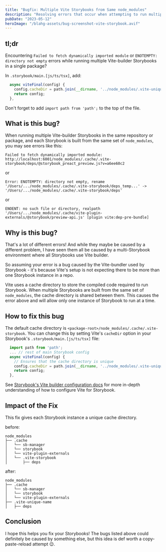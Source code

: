 ```yaml
---
title: "Bugfix: Multiple Vite Storybooks from Same node_modules"
description: "Resolving errors that occur when attempting to run multiple instances of Vite-builder Storybooks in the same package."
pubDate: "2023-05-12"
heroImage: "/blahg-assets/bug-screenshot-vite-storybook.avif"
---
```


## tl;dr

Encountering `Failed to fetch dynamically imported module` or `ENOTEMPTY: directory not empty` errors while running multiple Vite-builder Storybooks in a single package?

In `.storybook/main.[js/ts/tsx]`, add:

```js
  async viteFinal(config) {
    config.cacheDir = path.join(__dirname, '../node_modules/.vite-unique-name')
    return config;
  },
```

Don't forget to add `import path from 'path';` to the top of the file.


## What is this bug?

When running multiple Vite-builder Storybooks in the same repository or package, and each Storybook is built from the same set of `node_modules`, you may see errors like this:

`Failed to fetch dynamically imported module: http://localhost:6001/node_modules/.cache/.vite-storybook/deps/@storybook_preact_preview.js?v=a6ee60c2`

or

`Error: ENOTEMPTY: directory not empty, rename '/Users/.../node_modules/.cache/.vite-storybook/deps_temp...' -> '/Users/.../node_modules/.cache/.vite-storybook/deps'`

or

`ENOENT: no such file or directory, realpath '/Users/.../node_modules/.cache/vite-plugin-externals/@storybook/preview-api.js' [plugin vite:dep-pre-bundle]`

## Why is this bug?

That's a lot of different errors! And while they maybe be caused by a different problem, I have seen them all be caused by a multi-Storybook environment where all Storybooks use Vite builder.

So assuming your error is a bug caused by the Vite-bundler used by Storybook - it's because Vite's setup is not expecting there to be more than one Storybook instance in a repo.

Vite uses a cache directory to store the compiled code required to run Storybook. When multiple Storybooks are built from the same set of `node_modules`, the cache directory is shared between them. This causes the error above and will allow only one instance of Storybook to run at a time.

## How to fix this bug

The default cache directory is `<package-root>/node_modules/.cache/.vite-storybook`. You can change this by setting Vite's `cacheDir` option in your Storybook's `.storybook/main.[js/ts/tsx]` file:

```js
  import path from 'path';
  ... // rest of main Storybook config
  async viteFinal(config) {
    // Ensures that the cache directory is unique
    config.cacheDir = path.join(__dirname, '../node_modules/.vite-unique-name')
    return config;
  },
```

See [Storybook's Vite builder configuration docs](https://storybook.js.org/docs/react/builders/vite#configuration) for more in-depth understanding of how to configure Vite for Storybook.

## Impact of the Fix

This fix gives each Storybook instance a unique cache directory. 

before:

```
node_modules
├── .cache
│   └── sb-manager
│   └── storybook
│   └── vite-plugin-externals
│   └── .vite-storybook
│       ├── deps
```

after:

```
node_modules
├── .cache
│   └── sb-manager
│   └── storybook
│   └── vite-plugin-externals
├── .vite-unique-name
│   ├── deps
```

## Conclusion

I hope this helps you fix your Storybooks! The bugs listed above could definitely be caused by something else, but this idea is def worth a copy-paste-reload attempt 😉.